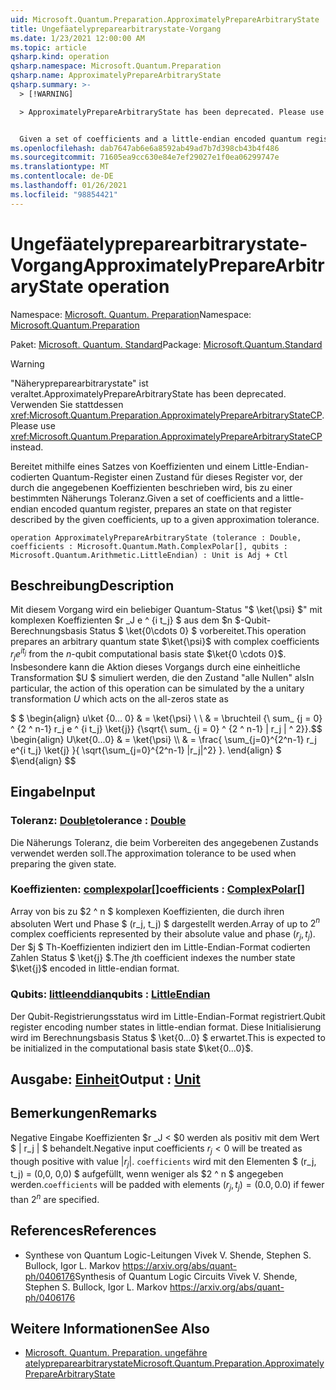 ```yaml
---
uid: Microsoft.Quantum.Preparation.ApproximatelyPrepareArbitraryState
title: Ungefäatelypreparearbitrarystate-Vorgang
ms.date: 1/23/2021 12:00:00 AM
ms.topic: article
qsharp.kind: operation
qsharp.namespace: Microsoft.Quantum.Preparation
qsharp.name: ApproximatelyPrepareArbitraryState
qsharp.summary: >-
  > [!WARNING]

  > ApproximatelyPrepareArbitraryState has been deprecated. Please use <xref:Microsoft.Quantum.Preparation.ApproximatelyPrepareArbitraryStateCP> instead.


  Given a set of coefficients and a little-endian encoded quantum register, prepares an state on that register described by the given coefficients, up to a given approximation tolerance.
ms.openlocfilehash: dab7647ab6e6a8592ab49ad7b7d398cb43b4f486
ms.sourcegitcommit: 71605ea9cc630e84e7ef29027e1f0ea06299747e
ms.translationtype: MT
ms.contentlocale: de-DE
ms.lasthandoff: 01/26/2021
ms.locfileid: "98854421"
---
```

# <a name="approximatelypreparearbitrarystate-operation"></a><span data-ttu-id="fb3c3-102">Ungefäatelypreparearbitrarystate-Vorgang</span><span class="sxs-lookup"><span data-stu-id="fb3c3-102">ApproximatelyPrepareArbitraryState operation</span></span>

<span data-ttu-id="fb3c3-103">Namespace: [Microsoft. Quantum. Preparation](xref:Microsoft.Quantum.Preparation)</span><span class="sxs-lookup"><span data-stu-id="fb3c3-103">Namespace: [Microsoft.Quantum.Preparation](xref:Microsoft.Quantum.Preparation)</span></span>

<span data-ttu-id="fb3c3-104">Paket: [Microsoft. Quantum. Standard](https://nuget.org/packages/Microsoft.Quantum.Standard)</span><span class="sxs-lookup"><span data-stu-id="fb3c3-104">Package: [Microsoft.Quantum.Standard](https://nuget.org/packages/Microsoft.Quantum.Standard)</span></span>


> [!WARNING]
> <span data-ttu-id="fb3c3-105">"Näherypreparearbitrarystate" ist veraltet.</span><span class="sxs-lookup"><span data-stu-id="fb3c3-105">ApproximatelyPrepareArbitraryState has been deprecated.</span></span> <span data-ttu-id="fb3c3-106">Verwenden Sie stattdessen <xref:Microsoft.Quantum.Preparation.ApproximatelyPrepareArbitraryStateCP>.</span><span class="sxs-lookup"><span data-stu-id="fb3c3-106">Please use <xref:Microsoft.Quantum.Preparation.ApproximatelyPrepareArbitraryStateCP> instead.</span></span>

<span data-ttu-id="fb3c3-107">Bereitet mithilfe eines Satzes von Koeffizienten und einem Little-Endian-codierten Quantum-Register einen Zustand für dieses Register vor, der durch die angegebenen Koeffizienten beschrieben wird, bis zu einer bestimmten Näherungs Toleranz.</span><span class="sxs-lookup"><span data-stu-id="fb3c3-107">Given a set of coefficients and a little-endian encoded quantum register, prepares an state on that register described by the given coefficients, up to a given approximation tolerance.</span></span>

```qsharp
operation ApproximatelyPrepareArbitraryState (tolerance : Double, coefficients : Microsoft.Quantum.Math.ComplexPolar[], qubits : Microsoft.Quantum.Arithmetic.LittleEndian) : Unit is Adj + Ctl
```


## <a name="description"></a><span data-ttu-id="fb3c3-108">Beschreibung</span><span class="sxs-lookup"><span data-stu-id="fb3c3-108">Description</span></span>

<span data-ttu-id="fb3c3-109">Mit diesem Vorgang wird ein beliebiger Quantum-Status "$ \ket{\psi} $" mit komplexen Koeffizienten $r _J e ^ {i t_j} $ aus dem $n $-Qubit-Berechnungsbasis Status $ \ket{0\cdots 0} $ vorbereitet.</span><span class="sxs-lookup"><span data-stu-id="fb3c3-109">This operation prepares an arbitrary quantum state $\ket{\psi}$ with complex coefficients $r_j e^{i t_j}$ from the $n$-qubit computational basis state $\ket{0 \cdots 0}$.</span></span>
<span data-ttu-id="fb3c3-110">Insbesondere kann die Aktion dieses Vorgangs durch eine einheitliche Transformation $U $ simuliert werden, die den Zustand "alle Nullen" als</span><span class="sxs-lookup"><span data-stu-id="fb3c3-110">In particular, the action of this operation can be simulated by the a unitary transformation $U$ which acts on the all-zeros state as</span></span>

<span data-ttu-id="fb3c3-111">$ $ \begin{align} u\ket {0... 0} & = \ket{\psi} \\ \\ & = \bruchteil {\ sum_ {j = 0} ^ {2 ^ n-1} r_j e ^ {i t_j} \ket{j}} {\sqrt{\ sum_ {j = 0} ^ {2 ^ n-1} | r_j | ^ 2}}.</span><span class="sxs-lookup"><span data-stu-id="fb3c3-111">$$ \begin{align} U\ket{0...0} & = \ket{\psi} \\\\ & = \frac{ \sum_{j=0}^{2^n-1} r_j e^{i t_j} \ket{j} }{ \sqrt{\sum_{j=0}^{2^n-1} |r_j|^2} }.</span></span>
<span data-ttu-id="fb3c3-112">\end{align} $ $</span><span class="sxs-lookup"><span data-stu-id="fb3c3-112">\end{align} $$</span></span>

## <a name="input"></a><span data-ttu-id="fb3c3-113">Eingabe</span><span class="sxs-lookup"><span data-stu-id="fb3c3-113">Input</span></span>

### <a name="tolerance--double"></a><span data-ttu-id="fb3c3-114">Toleranz: [Double](xref:microsoft.quantum.lang-ref.double)</span><span class="sxs-lookup"><span data-stu-id="fb3c3-114">tolerance : [Double](xref:microsoft.quantum.lang-ref.double)</span></span>

<span data-ttu-id="fb3c3-115">Die Näherungs Toleranz, die beim Vorbereiten des angegebenen Zustands verwendet werden soll.</span><span class="sxs-lookup"><span data-stu-id="fb3c3-115">The approximation tolerance to be used when preparing the given state.</span></span>


### <a name="coefficients--complexpolar"></a><span data-ttu-id="fb3c3-116">Koeffizienten: [complexpolar](xref:Microsoft.Quantum.Math.ComplexPolar)[]</span><span class="sxs-lookup"><span data-stu-id="fb3c3-116">coefficients : [ComplexPolar](xref:Microsoft.Quantum.Math.ComplexPolar)[]</span></span>

<span data-ttu-id="fb3c3-117">Array von bis zu $2 ^ n $ komplexen Koeffizienten, die durch ihren absoluten Wert und Phase $ (r_j, t_j) $ dargestellt werden.</span><span class="sxs-lookup"><span data-stu-id="fb3c3-117">Array of up to $2^n$ complex coefficients represented by their absolute value and phase $(r_j, t_j)$.</span></span> <span data-ttu-id="fb3c3-118">Der $j $ Th-Koeffizienten indiziert den im Little-Endian-Format codierten Zahlen Status $ \ket{j} $.</span><span class="sxs-lookup"><span data-stu-id="fb3c3-118">The $j$th coefficient indexes the number state $\ket{j}$ encoded in little-endian format.</span></span>


### <a name="qubits--littleendian"></a><span data-ttu-id="fb3c3-119">Qubits: [littleenddian](xref:Microsoft.Quantum.Arithmetic.LittleEndian)</span><span class="sxs-lookup"><span data-stu-id="fb3c3-119">qubits : [LittleEndian](xref:Microsoft.Quantum.Arithmetic.LittleEndian)</span></span>

<span data-ttu-id="fb3c3-120">Der Qubit-Registrierungsstatus wird im Little-Endian-Format registriert.</span><span class="sxs-lookup"><span data-stu-id="fb3c3-120">Qubit register encoding number states in little-endian format.</span></span> <span data-ttu-id="fb3c3-121">Diese Initialisierung wird im Berechnungsbasis Status $ \ket{0...0} $ erwartet.</span><span class="sxs-lookup"><span data-stu-id="fb3c3-121">This is expected to be initialized in the computational basis state $\ket{0...0}$.</span></span>



## <a name="output--unit"></a><span data-ttu-id="fb3c3-122">Ausgabe: [Einheit](xref:microsoft.quantum.lang-ref.unit)</span><span class="sxs-lookup"><span data-stu-id="fb3c3-122">Output : [Unit](xref:microsoft.quantum.lang-ref.unit)</span></span>



## <a name="remarks"></a><span data-ttu-id="fb3c3-123">Bemerkungen</span><span class="sxs-lookup"><span data-stu-id="fb3c3-123">Remarks</span></span>

<span data-ttu-id="fb3c3-124">Negative Eingabe Koeffizienten $r _J < $0 werden als positiv mit dem Wert $ | r_j | $ behandelt.</span><span class="sxs-lookup"><span data-stu-id="fb3c3-124">Negative input coefficients $r_j < 0$ will be treated as though positive with value $|r_j|$.</span></span> <span data-ttu-id="fb3c3-125">`coefficients` wird mit den Elementen $ (r_j, t_j) = (0,0, 0,0) $ aufgefüllt, wenn weniger als $2 ^ n $ angegeben werden.</span><span class="sxs-lookup"><span data-stu-id="fb3c3-125">`coefficients` will be padded with elements $(r_j, t_j) = (0.0, 0.0)$ if fewer than $2^n$ are specified.</span></span>

## <a name="references"></a><span data-ttu-id="fb3c3-126">References</span><span class="sxs-lookup"><span data-stu-id="fb3c3-126">References</span></span>

- <span data-ttu-id="fb3c3-127">Synthese von Quantum Logic-Leitungen Vivek V. Shende, Stephen S. Bullock, Igor L. Markov https://arxiv.org/abs/quant-ph/0406176</span><span class="sxs-lookup"><span data-stu-id="fb3c3-127">Synthesis of Quantum Logic Circuits Vivek V. Shende, Stephen S. Bullock, Igor L. Markov https://arxiv.org/abs/quant-ph/0406176</span></span>

## <a name="see-also"></a><span data-ttu-id="fb3c3-128">Weitere Informationen</span><span class="sxs-lookup"><span data-stu-id="fb3c3-128">See Also</span></span>

- [<span data-ttu-id="fb3c3-129">Microsoft. Quantum. Preparation. ungefähre atelypreparearbitrarystate</span><span class="sxs-lookup"><span data-stu-id="fb3c3-129">Microsoft.Quantum.Preparation.ApproximatelyPrepareArbitraryState</span></span>](xref:Microsoft.Quantum.Preparation.ApproximatelyPrepareArbitraryState)